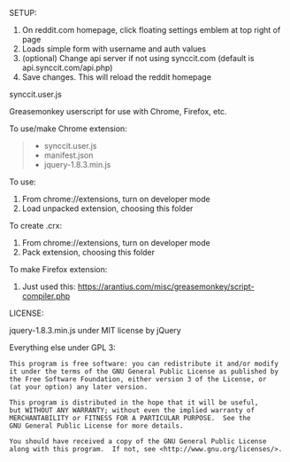 SETUP:

1. On reddit.com homepage, click floating settings emblem at top right of page
2. Loads simple form with username and auth values
3. (optional) Change api server if not using synccit.com (default is api.synccit.com/api.php)
4. Save changes. This will reload the reddit homepage



synccit.user.js

Greasemonkey userscript for use with Chrome, Firefox, etc.

To use/make Chrome extension:

>- synccit.user.js
>- manifest.json
>- jquery-1.8.3.min.js

To use:

1. From chrome://extensions, turn on developer mode
2. Load unpacked extension, choosing this folder

To create .crx:

1. From chrome://extensions, turn on developer mode
3. Pack extension, choosing this folder



To make Firefox extension:

1. Just used this:
	https://arantius.com/misc/greasemonkey/script-compiler.php


LICENSE:

jquery-1.8.3.min.js under MIT license by jQuery

Everything else under GPL 3:


    This program is free software: you can redistribute it and/or modify
    it under the terms of the GNU General Public License as published by
    the Free Software Foundation, either version 3 of the License, or
    (at your option) any later version.

    This program is distributed in the hope that it will be useful,
    but WITHOUT ANY WARRANTY; without even the implied warranty of
    MERCHANTABILITY or FITNESS FOR A PARTICULAR PURPOSE.  See the
    GNU General Public License for more details.

    You should have received a copy of the GNU General Public License
    along with this program.  If not, see <http://www.gnu.org/licenses/>.

